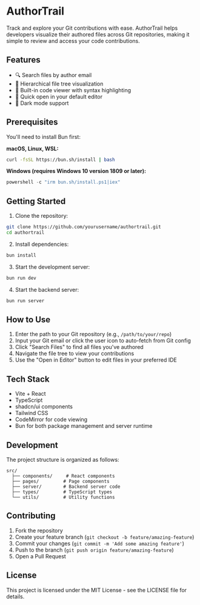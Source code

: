 # AuthorTrail

Track and explore your Git contributions with ease. AuthorTrail helps developers visualize their authored files across Git repositories, making it simple to review and access your code contributions.

## Features

- 🔍 Search files by author email
- 📁 Hierarchical file tree visualization
- 📝 Built-in code viewer with syntax highlighting
- 🔗 Quick open in your default editor
- 🎨 Dark mode support

## Prerequisites

You'll need to install Bun first:

**macOS, Linux, WSL:**

```bash
curl -fsSL https://bun.sh/install | bash
```

**Windows (requires Windows 10 version 1809 or later):**

```powershell
powershell -c "irm bun.sh/install.ps1|iex"
```

## Getting Started

1. Clone the repository:

```bash
git clone https://github.com/yourusername/authortrail.git
cd authortrail
```

2. Install dependencies:

```bash
bun install
```

3. Start the development server:

```bash
bun run dev
```

4. Start the backend server:

```bash
bun run server
```

## How to Use

1. Enter the path to your Git repository (e.g., `/path/to/your/repo`)
2. Input your Git email or click the user icon to auto-fetch from Git config
3. Click "Search Files" to find all files you've authored
4. Navigate the file tree to view your contributions
5. Use the "Open in Editor" button to edit files in your preferred IDE

## Tech Stack

- Vite + React
- TypeScript
- shadcn/ui components
- Tailwind CSS
- CodeMirror for code viewing
- Bun for both package management and server runtime

## Development

The project structure is organized as follows:

```
src/
  ├── components/     # React components
  ├── pages/         # Page components
  ├── server/        # Backend server code
  ├── types/         # TypeScript types
  └── utils/         # Utility functions
```

## Contributing

1. Fork the repository
2. Create your feature branch (`git checkout -b feature/amazing-feature`)
3. Commit your changes (`git commit -m 'Add some amazing feature'`)
4. Push to the branch (`git push origin feature/amazing-feature`)
5. Open a Pull Request

## License

This project is licensed under the MIT License - see the LICENSE file for details.
